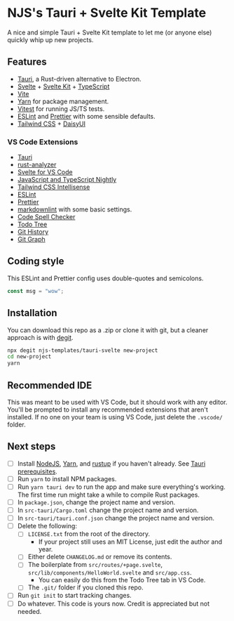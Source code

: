 # NJS's Tauri + Svelte Kit Template

A nice and simple Tauri + Svelte Kit template to let me (or anyone else)
quickly whip up new projects.

## Features

- [Tauri](https://tauri.app/), a Rust-driven alternative to Electron.
- [Svelte](https://svelte.dev/) + [Svelte Kit](https://kit.svelte.dev/) + [TypeScript](https://www.typescriptlang.org/)
- [Vite](https://vitejs.dev/)
- [Yarn](https://yarnpkg.com/) for package management.
- [Vitest](https://vitest.dev/) for running JS/TS tests.
- [ESLint](https://eslint.org/) and [Prettier](https://prettier.io/)
    with some sensible defaults.
- [Tailwind CSS](https://tailwindcss.com/) + [DaisyUI](https://daisyui.com/)

### VS Code Extensions

- [Tauri](https://marketplace.visualstudio.com/items?itemName=tauri-apps.tauri-vscode)
- [rust-analyzer](https://marketplace.visualstudio.com/items?itemName=rust-lang.rust-analyzer)
- [Svelte for VS Code](https://marketplace.visualstudio.com/items?itemName=svelte.svelte-vscode)
- [JavaScript and TypeScript Nightly](https://marketplace.visualstudio.com/items?itemName=ms-vscode.vscode-typescript-next)
- [Tailwind CSS Intellisense](https://marketplace.visualstudio.com/items?itemName=bradlc.vscode-tailwindcss)
- [ESLint](https://marketplace.visualstudio.com/items?itemName=dbaeumer.vscode-eslint)
- [Prettier](https://marketplace.visualstudio.com/items?itemName=esbenp.prettier-vscode)
- [markdownlint](https://marketplace.visualstudio.com/items?itemName=DavidAnson.vscode-markdownlint)
with some basic settings.
- [Code Spell Checker](https://marketplace.visualstudio.com/items?itemName=streetsidesoftware.code-spell-checker)
- [Todo Tree](https://marketplace.visualstudio.com/items?itemName=Gruntfuggly.todo-tree)
- [Git History](https://marketplace.visualstudio.com/items?itemName=donjayamanne.githistory)
- [Git Graph](https://marketplace.visualstudio.com/items?itemName=mhutchie.git-graph)

## Coding style

This ESLint and Prettier config uses double-quotes and semicolons.

```ts
const msg = "wow";
```

## Installation

You can download this repo as a .zip or clone it with git,
but a cleaner approach is with [degit](https://github.com/Rich-Harris/degit).

```bash
npx degit njs-templates/tauri-svelte new-project
cd new-project
yarn
```

## Recommended IDE

This was meant to be used with VS Code, but it should work with any editor.
You'll be prompted to install any recommended extensions that aren't installed.
If no one on your team is using VS Code, just delete the `.vscode/` folder.

## Next steps

- [ ] Install [NodeJS](https://nodejs.org/en/download),
   [Yarn](https://yarnpkg.com/getting-started/install), and
   [rustup](https://www.rust-lang.org/tools/install) if you haven't already.
   See [Tauri prerequisites](https://tauri.app/v1/guides/getting-started/prerequisites).
- [ ] Run `yarn` to install NPM packages.
- [ ] Run `yarn tauri dev` to run the app and make sure everything's working. The first time run might take a while to compile Rust packages.
- [ ] In `package.json`, change the project name and version.
- [ ] In `src-tauri/Cargo.toml` change the project name and version.
- [ ] In `src-tauri/tauri.conf.json` change the project name and version.
- [ ] Delete the following:
    - [ ] `LICENSE.txt` from the root of the directory.
        - If your project still uses an MIT License, just edit the author and year.
    - [ ] Either delete `CHANGELOG.md` or remove its contents.
    - [ ] The boilerplate from `src/routes/+page.svelte`,
`src/lib/components/HelloWorld.svelte` and `src/app.css`.
        - You can easily do this from the Todo Tree tab in VS Code.
    - [ ] The `.git/` folder if you cloned this repo.
- [ ] Run `git init` to start tracking changes.
- [ ] Do whatever. This code is yours now. Credit is appreciated but not needed.

